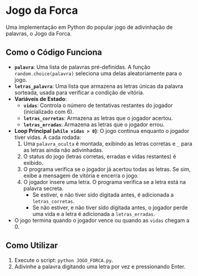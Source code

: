 # Jogo da Forca

Uma implementação em Python do popular jogo de adivinhação de palavras, o Jogo da Forca.

## Como o Código Funciona

-   **`palavra`**: Uma lista de palavras pré-definidas. A função `random.choice(palavra)` seleciona uma delas aleatoriamente para o jogo.
-   **`letras_palavra`**: Uma lista que armazena as letras únicas da palavra sorteada, usada para verificar a condição de vitória.
-   **Variáveis de Estado**:
    -   **`vidas`**: Controla o número de tentativas restantes do jogador (inicializado com 6).
    -   **`letras_corretas`**: Armazena as letras que o jogador acertou.
    -   **`letras_erradas`**: Armazena as letras que o jogador errou.
-   **Loop Principal (`while vidas > 0`)**: O jogo continua enquanto o jogador tiver vidas. A cada rodada:
    1.  Uma `palavra_oculta` é montada, exibindo as letras corretas e `_` para as letras ainda não adivinhadas.
    2.  O status do jogo (letras corretas, erradas e vidas restantes) é exibido.
    3.  O programa verifica se o jogador já acertou todas as letras. Se sim, exibe a mensagem de vitória e encerra o jogo.
    4.  O jogador insere uma letra. O programa verifica se a letra está na palavra secreta.
        -   Se estiver, e não tiver sido digitada antes, é adicionada a `letras_corretas`.
        -   Se não estiver, e não tiver sido digitada antes, o jogador perde uma vida e a letra é adicionada a `letras_erradas`.
-   O jogo termina quando o jogador vence ou quando as `vidas` chegam a 0.

## Como Utilizar

1.  Execute o script: `python JOGO_FORCA.py`.
2.  Adivinhe a palavra digitando uma letra por vez e pressionando Enter.